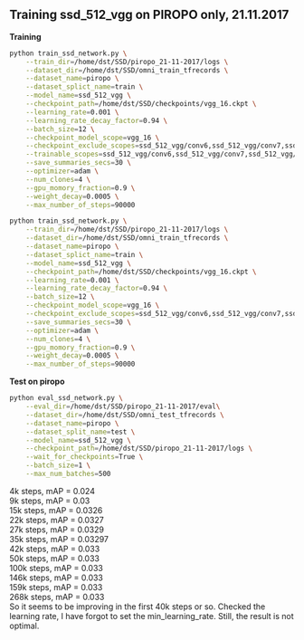 ## Training ssd_512_vgg on PIROPO only, 21.11.2017
**Training**
```bash
python train_ssd_network.py \
    --train_dir=/home/dst/SSD/piropo_21-11-2017/logs \
    --dataset_dir=/home/dst/SSD/omni_train_tfrecords \
    --dataset_name=piropo \
    --dataset_splict_name=train \
    --model_name=ssd_512_vgg \
    --checkpoint_path=/home/dst/SSD/checkpoints/vgg_16.ckpt \
    --learning_rate=0.001 \
    --learning_rate_decay_factor=0.94 \
    --batch_size=12 \
    --checkpoint_model_scope=vgg_16 \
    --checkpoint_exclude_scopes=ssd_512_vgg/conv6,ssd_512_vgg/conv7,ssd_512_vgg/block8,ssd_512_vgg/block9,ssd_512_vgg/block10,ssd_512_vgg/block11,ssd_512_vgg/block12,ssd_512_vgg/block4_box,ssd_512_vgg/block7_box,ssd_512_vgg/block8_box,ssd_512_vgg/block9_box,ssd_512_vgg/block10_box,ssd_512_vgg/block11_box,ssd_512_vgg/block12_box \
    --trainable_scopes=ssd_512_vgg/conv6,ssd_512_vgg/conv7,ssd_512_vgg/block8,ssd_512_vgg/block9,ssd_512_vgg/block10,ssd_512_vgg/block11,ssd_512_vgg/block12,ssd_512_vgg/block4_box,ssd_512_vgg/block7_box,ssd_512_vgg/block8_box,ssd_512_vgg/block9_box,ssd_512_vgg/block10_box,ssd_512_vgg/block11_box,ssd_512_vgg/block12_box \
    --save_summaries_secs=30 \
    --optimizer=adam \
    --num_clones=4 \
    --gpu_momory_fraction=0.9 \
    --weight_decay=0.0005 \
    --max_number_of_steps=90000
``` 
```bash
python train_ssd_network.py \
    --train_dir=/home/dst/SSD/piropo_21-11-2017/logs \
    --dataset_dir=/home/dst/SSD/omni_train_tfrecords \
    --dataset_name=piropo \
    --dataset_splict_name=train \
    --model_name=ssd_512_vgg \
    --checkpoint_path=/home/dst/SSD/checkpoints/vgg_16.ckpt \
    --learning_rate=0.001 \
    --learning_rate_decay_factor=0.94 \
    --batch_size=12 \
    --checkpoint_model_scope=vgg_16 \
    --checkpoint_exclude_scopes=ssd_512_vgg/conv6,ssd_512_vgg/conv7,ssd_512_vgg/block8,ssd_512_vgg/block9,ssd_512_vgg/block10,ssd_512_vgg/block11,ssd_512_vgg/block12,ssd_512_vgg/block4_box,ssd_512_vgg/block7_box,ssd_512_vgg/block8_box,ssd_512_vgg/block9_box,ssd_512_vgg/block10_box,ssd_512_vgg/block11_box,ssd_512_vgg/block12_box \
    --save_summaries_secs=30 \
    --optimizer=adam \
    --num_clones=4 \
    --gpu_momory_fraction=0.9 \
    --weight_decay=0.0005 \
    --max_number_of_steps=90000
``` 
**Test on piropo**
```bash
python eval_ssd_network.py \
    --eval_dir=/home/dst/SSD/piropo_21-11-2017/eval\
    --dataset_dir=/home/dst/SSD/omni_test_tfrecords \
    --dataset_name=piropo \
    --dataset_split_name=test \
    --model_name=ssd_512_vgg \
    --checkpoint_path=/home/dst/SSD/piropo_21-11-2017/logs \
    --wait_for_checkpoints=True \
    --batch_size=1 \
    --max_num_batches=500
```
4k steps, mAP = 0.024  
9k steps, mAP = 0.03  
15k steps, mAP = 0.0326  
22k steps, mAP = 0.0327  
27k steps, mAP = 0.0329  
35k steps, mAP = 0.03297  
42k steps, mAP = 0.033  
50k steps, mAP = 0.033  
100k steps, mAP = 0.033  
146k steps, mAP = 0.033  
159k steps, mAP = 0.033  
268k steps, mAP = 0.033  
So it seems to be improving in the first 40k steps or so. Checked the learning rate, I have forgot to set the min_learning_rate. Still, the result is not optimal. 

